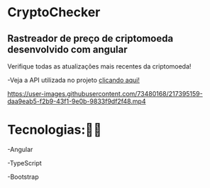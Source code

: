 # CryptoChecker
## Rastreador de preço de criptomoeda desenvolvido com angular

Verifique todas as atualizações mais recentes da criptomoeda!

-Veja a API utilizada no projeto <a href="https://www.coingecko.com/en/api" target="_blank">clicando aqui!</a>
<br>

https://user-images.githubusercontent.com/73480168/217395159-daa9eab5-f2b9-43f1-9e0b-9833f9df2f48.mp4


# Tecnologias:🧑‍💻

-Angular

-TypeScript

-Bootstrap
